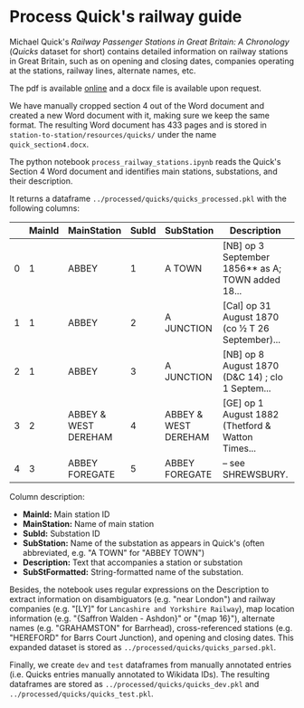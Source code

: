 # Process Quick's railway guide

Michael Quick's _Railway Passenger Stations in Great Britain: A Chronology_ (_Quicks_ dataset for short) contains detailed information on railway stations in Great Britain, such as on opening and closing dates, companies operating at the stations, railway lines, alternate names, etc.

The pdf is available [online](https://rchs.org.uk/wp-content/uploads/2020/09/Railway-Passenger-Stations-v5.02.pdf) and a docx file is available upon request.

We have manually cropped section 4 out of the Word document and created a new Word document with it, making sure we keep the same format. The resulting Word document has 433 pages and is stored in `station-to-station/resources/quicks/` under the name `quick_section4.docx`.

The python notebook `process_railway_stations.ipynb` reads the Quick's Section 4 Word document and identifies main stations, substations, and their description.

It returns a dataframe `../processed/quicks/quicks_processed.pkl` with the following columns:

|   | MainId | MainStation          | SubId | SubStation           | Description                                       | SubStFormatted         |
|---|--------|----------------------|-------|----------------------|---------------------------------------------------|------------------------|
| 0 | 1      | ABBEY                | 1     | A TOWN               | [NB] op 3 September 1856** as A; TOWN added 18... | ABBEY TOWN             |
| 1 | 1      | ABBEY                | 2     | A JUNCTION           | [Cal] op 31 August 1870 (co ½ T 26 September)...  | ABBEY JUNCTION         |
| 2 | 1      | ABBEY                | 3     | A JUNCTION           | [NB] op 8 August 1870 (D&C 14) ; clo 1 Septem...  | ABBEY JUNCTION         |
| 3 | 2      | ABBEY & WEST DEREHAM | 4     | ABBEY & WEST DEREHAM | [GE] op 1 August 1882 (Thetford & Watton Times... | ABBEY AND WEST DEREHAM |
| 4 | 3      | ABBEY FOREGATE       | 5     | ABBEY FOREGATE       | – see SHREWSBURY.                                 | ABBEY FOREGATE         |

Column description:
* **MainId:** Main station ID
* **MainStation:** Name of main station
* **SubId:** Substation ID
* **SubStation:** Name of the substation as appears in Quick's (often abbreviated, e.g. "A TOWN" for "ABBEY TOWN")
* **Description:** Text that accompanies a station or substation
* **SubStFormatted:** String-formatted name of the substation.

Besides, the notebook uses regular expressions on the Description to extract information on disambiguators (e.g. "near London") and railway companies (e.g. "[LY]" for `Lancashire and Yorkshire Railway`), map location information (e.g. "{Saffron Walden - Ashdon}" or "{map 16}"), alternate names (e.g. "GRAHAMSTON" for Barrhead), cross-referenced stations (e.g. "HEREFORD" for Barrs Court Junction), and opening and closing dates. This expanded dataset is stored as `../processed/quicks/quicks_parsed.pkl`.

Finally, we create `dev` and `test` dataframes from manually annotated entries (i.e. Quicks entries manually annotated to Wikidata IDs). The resulting dataframes are stored as `../processed/quicks/quicks_dev.pkl` and `../processed/quicks/quicks_test.pkl`.
